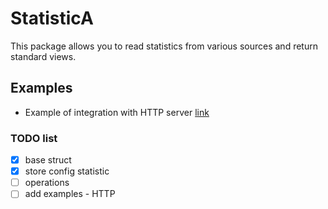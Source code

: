 # StatisticA

This package allows you to read statistics from various sources and return standard views.


## Examples

- Example of integration with HTTP server [link](examples/http) 


### TODO list

- [x] base struct
- [x] store config statistic
- [ ] operations
- [ ] add examples - HTTP
